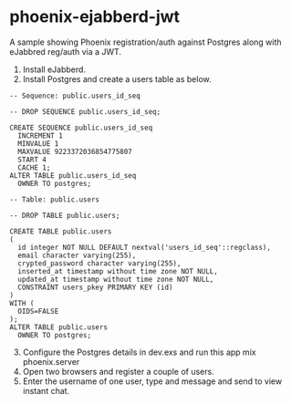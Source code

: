 # phoenix-ejabberd-jwt
A sample showing Phoenix registration/auth against Postgres along with eJabbred reg/auth via a JWT.

1. Install eJabberd. 
2. Install Postgres and create a users table as below.

```
-- Sequence: public.users_id_seq

-- DROP SEQUENCE public.users_id_seq;

CREATE SEQUENCE public.users_id_seq
  INCREMENT 1
  MINVALUE 1
  MAXVALUE 9223372036854775807
  START 4
  CACHE 1;
ALTER TABLE public.users_id_seq
  OWNER TO postgres;

-- Table: public.users

-- DROP TABLE public.users;

CREATE TABLE public.users
(
  id integer NOT NULL DEFAULT nextval('users_id_seq'::regclass),
  email character varying(255),
  crypted_password character varying(255),
  inserted_at timestamp without time zone NOT NULL,
  updated_at timestamp without time zone NOT NULL,
  CONSTRAINT users_pkey PRIMARY KEY (id)
)
WITH (
  OIDS=FALSE
);
ALTER TABLE public.users
  OWNER TO postgres;
```
3. Configure the Postgres details in dev.exs and run this app mix phoenix.server
4. Open two browsers and register a couple of users.
5. Enter the username of one user, type and message and send to view instant chat.